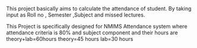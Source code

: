 This project basically aims to calculate the attendance of student.
By taking input as Roll no , Semester ,Subject and missed lectures.

This Project is specifically designed for NMIMS Attendance system where 
attendance criteria is 80% and subject component and their hours are
theory+lab=60hours
theory=45 hours
lab=30 hours
